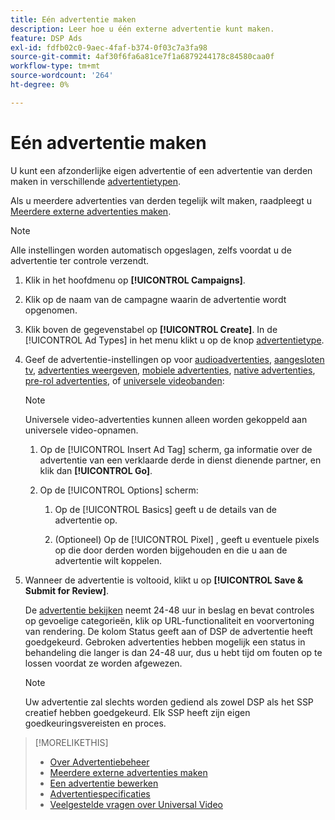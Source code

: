 ```yaml
---
title: Eén advertentie maken
description: Leer hoe u één externe advertentie kunt maken.
feature: DSP Ads
exl-id: fdfb02c0-9aec-4faf-b374-0f03c7a3fa98
source-git-commit: 4af30f6fa6a81ce7f1a6879244178c84580caa0f
workflow-type: tm+mt
source-wordcount: '264'
ht-degree: 0%

---
```


# Eén advertentie maken

U kunt een afzonderlijke eigen advertentie of een advertentie van derden maken in verschillende [advertentietypen](ad-about.md#ad-types).

Als u meerdere advertenties van derden tegelijk wilt maken, raadpleegt u [Meerdere externe advertenties maken](ad-create-multiple.md).

>[!NOTE]
>
>Alle instellingen worden automatisch opgeslagen, zelfs voordat u de advertentie ter controle verzendt.

1. Klik in het hoofdmenu op **[!UICONTROL Campaigns]**.

1. Klik op de naam van de campagne waarin de advertentie wordt opgenomen.

1. Klik boven de gegevenstabel op **[!UICONTROL Create]**. In de [!UICONTROL Ad Types] in het menu klikt u op de knop [advertentietype](ad-about.md#ad-types).

1. Geef de advertentie-instellingen op voor [audioadvertenties](ad-settings-audio.md), [aangesloten tv](ad-settings-connected-tv.md), [advertenties weergeven](ad-settings-display.md), [mobiele advertenties](ad-settings-mobile.md), [native advertenties](ad-settings-native.md), [pre-rol advertenties](ad-settings-pre-roll.md), of [universele videobanden](ad-settings-universal-video.md):

   >[!NOTE]
   >
   >Universele video-advertenties kunnen alleen worden gekoppeld aan universele video-opnamen.

   1. Op de [!UICONTROL Insert Ad Tag] scherm, ga informatie over de advertentie van een verklaarde derde in dienst dienende partner, en klik dan **[!UICONTROL Go]**.

   1. Op de [!UICONTROL Options] scherm:

      1. Op de [!UICONTROL Basics] geeft u de details van de advertentie op.

      1. (Optioneel) Op de [!UICONTROL Pixel] , geeft u eventuele pixels op die door derden worden bijgehouden en die u aan de advertentie wilt koppelen.

1. Wanneer de advertentie is voltooid, klikt u op **[!UICONTROL Save & Submit for Review]**.

   De [advertentie bekijken](ad-about.md) neemt 24-48 uur in beslag en bevat controles op gevoelige categorieën, klik op URL-functionaliteit en voorvertoning van rendering. De kolom Status geeft aan of DSP de advertentie heeft goedgekeurd. Gebroken advertenties hebben mogelijk een status in behandeling die langer is dan 24-48 uur, dus u hebt tijd om fouten op te lossen voordat ze worden afgewezen.

   >[!NOTE]
   >
   >Uw advertentie zal slechts worden gediend als zowel DSP als het SSP creatief hebben goedgekeurd. Elk SSP heeft zijn eigen goedkeuringsvereisten en proces.

>[!MORELIKETHIS]
>
>* [Over Advertentiebeheer](ad-about.md)
>* [Meerdere externe advertenties maken](ad-create-multiple.md)
>* [Een advertentie bewerken](ad-edit.md)
>* [Advertentiespecificaties](ad-specs.md)
>* [Veelgestelde vragen over Universal Video](/help/dsp/campaign-management/faq-universal-video.md)

